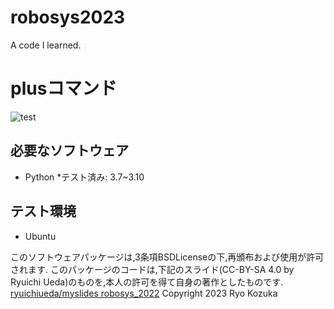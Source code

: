 # robosys2023
A code I learned.

# plusコマンド
![test](https://github.com/RyoKozuka/robosys2023/blob/main/.github/workflows/test.yml/badge.svg)

## 必要なソフトウェア
* Python
	*テスト済み: 3.7~3.10

## テスト環境
* Ubuntu

このソフトウェアパッケージは,3条項BSDLicenseの下,再頒布および使用が許可されます.
このパッケージのコードは,下記のスライド(CC-BY-SA 4.0 by Ryuichi Ueda)のものを,本人の許可を得て自身の著作としたものです.
	[ryuichiueda/myslides robosys_2022](https://github.com/ryuichiueda/my_slides/tree/master/robosys_2022)
Copyright 2023 Ryo Kozuka
